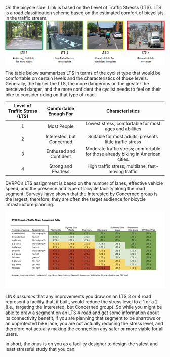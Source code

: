 
On the bicycle side, Link is based on the Level of Traffic Stresss (LTS). LTS is a road classification scheme based on the estimated comfort of bicyclists in the traffic stream. 
![Image of LTS classification, showing cyclists on varying levels of stressful roads](../assets/LTS.png)


The table below summarizes LTS in terms of the cyclist type that would be comfortable on certain levels and the characteristics of those levels. 
Generally, the higher the LTS, the more dangerous or, the greater the perceived danger, and the more confident the cyclist needs to feel on their bike to consider riding on that type of road. 


| **Level of Traffic Stress (LTS)** | **Comfortable Enough For** | **Characteristics**                                                              |
|:---------------------------------:|:--------------------------:|:--------------------------------------------------------------------------------:|
| 1                                 | Most People                | Lowest stress, comfortable for most ages and abilities                           |
| 2                                 | Interested, but Concerned  | Suitable for most adults; presents little traffic stress                         |
| 3                                 | Enthused and Confident     | Moderate traffic stress; comfortable for those already biking in American cities |
| 4                                 | Strong and Fearless        | High traffic stress; multilane, fast-moving traffic                              |




DVRPC’s LTS assignment is based on the number of lanes, effective vehicle speed, and the presence and type of bicycle facility along the road segment. Surveys have shown that the Interested by Concerned group is the largest; therefore, they are often the target audience for bicycle infrastructure planning.


![Table of DVRPCs LTS assignment](../assets/DVRPC_LTSTable.png)

LINK _assumes_ that any improvements you draw on an LTS 3 or 4 road represent a facility that, if built, would reduce the stress level to a 1 or a 2 (i.e., targeting the Interested, but Concerned group). 
So while you might be able to draw a segment on an LTS 4 road and get some information about its connectivity benefit, 
if you are planning that segment to be sharrows or an unprotected bike lane, you are not actually reducing the stress level, and therefore not actually making the connection any safer or more viable for all users. 

In short, the onus is on you as a facility designer to design the safest and least stressful study that you can. 
